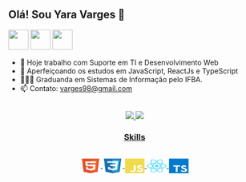 ## Olá! Sou Yara Varges 🦉

<a href="https://www.instagram.com/yara.varges/" target="_blank"><img height="40" width="40" src="https://img.icons8.com/fluency/452/instagram-new.png" target="_blank"></a>
<a href="https://www.linkedin.com/in/yara-varges-nunes-523887144/" target="_blank"><img height="40" width="40" src="https://img.icons8.com/fluency/452/linkedin.png" target="_blank"></a>
<a href="mailto:varges98@gmail.com" target="_blank"><img height="40" width="40" src="https://img.icons8.com/external-kiranshastry-lineal-color-kiranshastry/452/external-email-advertising-kiranshastry-lineal-color-kiranshastry-4.png" target="_blank"></a>

- 🔭 Hoje trabalho com Suporte em TI e Desenvolvimento Web
- 🌱 Aperfeiçoando os estudos em JavaScript, ReactJs e TypeScript
- 👩🏻‍🎓 Graduanda em Sistemas de Informação pelo IFBA.
- 📫 Contato: varges98@gmail.com
<br>

<div align="center">
  <a href="https://github.com/YaraVarges">
  <img height="180em" src="https://github-readme-stats.vercel.app/api?username=YaraVarges&show_icons=true&theme=tokyonight&include_all_commits=true&count_private=true"/>
  <img height="180em" src="https://github-readme-stats.vercel.app/api/top-langs/?username=YaraVarges&layout=compact&langs_count=7&theme=tokyonight"/>
</div>
<div align="center"> 
  
### Skills
  
</div>
<div style="display: inline_block", align="center"><br>
  <img align="center" alt="HTML" height="30" width="40" src="https://raw.githubusercontent.com/devicons/devicon/master/icons/html5/html5-original.svg">
  <img align="center" alt="CSS" height="30" width="40" src="https://raw.githubusercontent.com/devicons/devicon/master/icons/css3/css3-original.svg">
  <img align="center" alt="Js" height="30" width="40" src="https://raw.githubusercontent.com/devicons/devicon/master/icons/javascript/javascript-plain.svg">
  <img align="center" alt="React" height="30" width="40" src="https://raw.githubusercontent.com/devicons/devicon/master/icons/react/react-original.svg">
  <img align="center" alt="Ts" height="30" width="40" src="https://raw.githubusercontent.com/devicons/devicon/master/icons/typescript/typescript-plain.svg">
</div><br>
